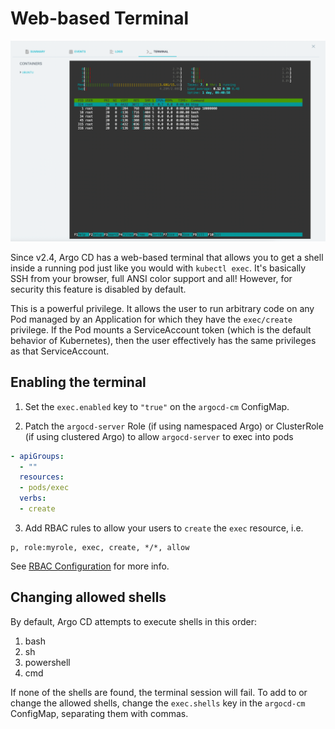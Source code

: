# Web-based Terminal

![Argo CD Terminal](../assets/terminal.png)

Since v2.4, Argo CD has a web-based terminal that allows you to get a shell inside a running pod just like you would with
`kubectl exec`. It's basically SSH from your browser, full ANSI color support and all! However, for security this feature
is disabled by default.

This is a powerful privilege. It allows the user to run arbitrary code on any Pod managed by an Application for which
they have the `exec/create` privilege. If the Pod mounts a ServiceAccount token (which is the default behavior of 
Kubernetes), then the user effectively has the same privileges as that ServiceAccount.

## Enabling the terminal

1. Set the `exec.enabled` key to `"true"` on the `argocd-cm` ConfigMap.

2. Patch the `argocd-server` Role (if using namespaced Argo) or ClusterRole (if using clustered Argo) to allow `argocd-server`
to exec into pods
```yaml
- apiGroups:
  - ""
  resources:
  - pods/exec
  verbs:
  - create
```

3. Add RBAC rules to allow your users to `create` the `exec` resource, i.e.
```
p, role:myrole, exec, create, */*, allow
```

See [RBAC Configuration](rbac.md#exec-resource) for more info.

## Changing allowed shells

By default, Argo CD attempts to execute shells in this order:

1. bash
2. sh
3. powershell
4. cmd

If none of the shells are found, the terminal session will fail. To add to or change the allowed shells, change the 
`exec.shells` key in the `argocd-cm` ConfigMap, separating them with commas.